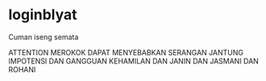 # loginblyat
Cuman iseng semata

ATTENTION
MEROKOK DAPAT MENYEBABKAN SERANGAN JANTUNG IMPOTENSI DAN GANGGUAN KEHAMILAN DAN JANIN DAN JASMANI DAN ROHANI
